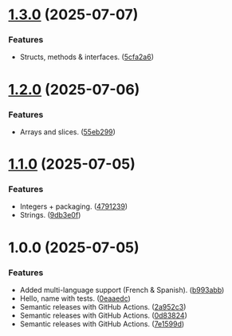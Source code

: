 # [1.3.0](https://github.com/mubashirzamir/gopher/compare/v1.2.0...v1.3.0) (2025-07-07)


### Features

* Structs, methods & interfaces. ([5cfa2a6](https://github.com/mubashirzamir/gopher/commit/5cfa2a6139637210ccb508787ec67d688afb90e6))

# [1.2.0](https://github.com/mubashirzamir/gopher/compare/v1.1.0...v1.2.0) (2025-07-06)


### Features

* Arrays and slices. ([55eb299](https://github.com/mubashirzamir/gopher/commit/55eb29965a5ee2009c85f9b49dd612bde70918a3))

# [1.1.0](https://github.com/mubashirzamir/gopher/compare/v1.0.0...v1.1.0) (2025-07-05)


### Features

* Integers + packaging. ([4791239](https://github.com/mubashirzamir/gopher/commit/47912393da1f622f77a39d7a8eebb261072bfc4e))
* Strings. ([9db3e0f](https://github.com/mubashirzamir/gopher/commit/9db3e0f6c4b07cd1d3d56f4d30a28956e1184570))

# 1.0.0 (2025-07-05)


### Features

* Added multi-language support (French & Spanish). ([b993abb](https://github.com/mubashirzamir/gopher/commit/b993abb3e57f3c94d213b65fa91bb943301e3495))
* Hello, name with tests. ([0eaaedc](https://github.com/mubashirzamir/gopher/commit/0eaaedc34295d1951f65131dbc70f153d6ff2fa5))
* Semantic releases with GitHub Actions. ([2a952c3](https://github.com/mubashirzamir/gopher/commit/2a952c3c6f1bcca078a559b43c9378fda00681c4))
* Semantic releases with GitHub Actions. ([0d83824](https://github.com/mubashirzamir/gopher/commit/0d83824ea83f17607f3be09d9fb5cbc1ae4e0628))
* Semantic releases with GitHub Actions. ([7e1599d](https://github.com/mubashirzamir/gopher/commit/7e1599d7fa1cd8725758bc44722b1453a1542f18))
